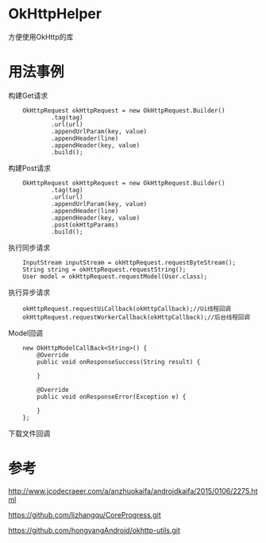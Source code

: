 # OkHttpHelper
方便使用OkHttp的库

# 用法事例
构建Get请求

        OkHttpRequest okHttpRequest = new OkHttpRequest.Builder()
                .tag(tag)
                .url(url)
                .appendUrlParam(key, value)
                .appendHeader(line)
                .appendHeader(key, value)
                .build();

构建Post请求

        OkHttpRequest okHttpRequest = new OkHttpRequest.Builder()
                .tag(tag)
                .url(url)
                .appendUrlParam(key, value)
                .appendHeader(line)
                .appendHeader(key, value)
                .post(okHttpParams)
                .build();

执行同步请求

        InputStream inputStream = okHttpRequest.requestByteStream();
        String string = okHttpRequest.requestString();
        User model = okHttpRequest.requestModel(User.class);

执行异步请求

        okHttpRequest.requestUiCallback(okHttpCallback);//Ui线程回调
        okHttpRequest.requestWorkerCallback(okHttpCallback);//后台线程回调

Model回调

        new OkHttpModelCallBack<String>() {
            @Override
            public void onResponseSuccess(String result) {
                
            }

            @Override
            public void onResponseError(Exception e) {

            }
        };

下载文件回调





# 参考
http://www.jcodecraeer.com/a/anzhuokaifa/androidkaifa/2015/0106/2275.html

https://github.com/lizhangqu/CoreProgress.git

https://github.com/hongyangAndroid/okhttp-utils.git
